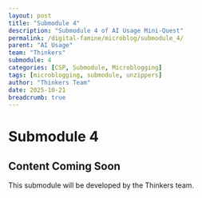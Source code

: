 ```yaml
---
layout: post
title: "Submodule 4"
description: "Submodule 4 of AI Usage Mini-Quest"
permalink: /digital-famine/microblog/submodule_4/
parent: "AI Usage"
team: "Thinkers"
submodule: 4
categories: [CSP, Submodule, Microblogging]
tags: [microblogging, submodule, unzippers]
author: "Thinkers Team"
date: 2025-10-21
breadcrumb: true
---
```


# Submodule 4

## Content Coming Soon
This submodule will be developed by the Thinkers team.
